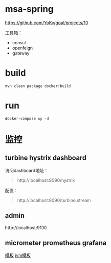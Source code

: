 # msa-spring
https://github.com/YoKv/goal/projects/10

工具箱：
* consul
* openfeign
* gateway

# build
```
mvn clean package docker:build
```
# run
```
docker-compose up -d
```

# 监控
## turbine hystrix dashboard
访问dashboard地址：
   > http://localhost:9090/hystrix

配置：
   > http://localhost:9090/turbine.stream

## admin
http://localhost:9100

## micrometer prometheus grafana
[模板](https://grafana.com/dashboards/6756)
[jvm模板](https://grafana.com/dashboards/4701)

